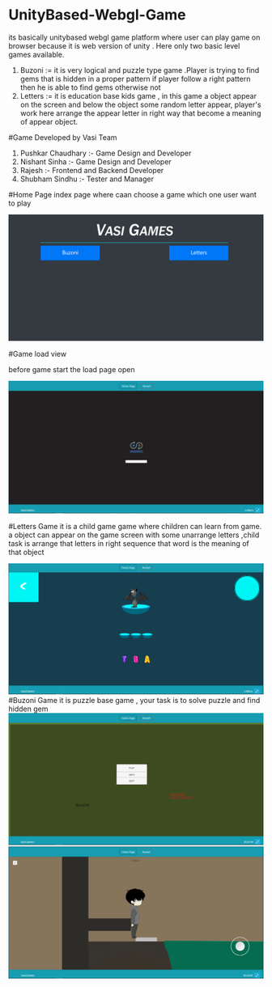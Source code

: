 # UnityBased-Webgl-Game
its basically unitybased webgl game platform where user can play game on browser because it is web version of unity . Here only two basic level games available.
1. Buzoni := it is very logical  and puzzle type game .Player is trying to find gems that is hidden in a proper pattern
if player follow a right pattern then he is able to find gems otherwise not 
2. Letters := it is education base kids game , in this game a object appear on the screen and below the object some random letter appear,
player's work here arrange the appear letter in right way that become a meaning of appear object.


#Game Developed by Vasi Team
1. Pushkar Chaudhary :- Game Design and Developer
2. Nishant Sinha :- Game Design and Developer
3. Rajesh :- Frontend and Backend Developer
4. Shubham Sindhu :- Tester and Manager 

#Home Page
index page where caan choose a game which one user want to play
<div align="center">
    <img src="./Games/assest/image/home.png" width="600px"</img> 
</div>

#Game load view

before game start the load page open
<div align="center">
    <img src="./Games/assest/image/gameload.png" width="600px"</img>
</div>


#Letters Game
it is a child game game where children can learn from game.
a object can appear on the game screen with some unarrange letters ,child task is arrange that letters in right sequence that word is the meaning of that object
<div align="center">
    <img src="./Games/assest/image/letters.png" width="600px"</img>
</div>
#Buzoni Game
it is puzzle base game , your task is to solve puzzle and find hidden gem
<div align="center">
    <img src="./Games/assest/image/buzonistart.png" width="600px"</img>
</div>
<div align="center">
    <img src="./Games/assest/image/buzoni.png" width="600px"</img>
</div>